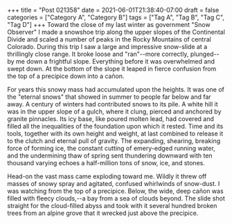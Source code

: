 +++
title = "Post 021358"
date = 2021-06-01T21:38:40-07:00
draft = false
categories = ["Category A", "Category B"]
tags = ["Tag A", "Tag B", "Tag C", "Tag D"]
+++
Toward the close of my last winter as government "Snow Observer" I made a snowshoe trip along the upper slopes of the Continental Divide and scaled a number of peaks in the Rocky Mountains of central Colorado. During this trip I saw a large and impressive snow-slide at a thrillingly close range. It broke loose and "ran"--more correctly, plunged--by me down a frightful slope. Everything before it was overwhelmed and swept down. At the bottom of the slope it leaped in fierce confusion from the top of a precipice down into a cañon.

For years this snowy mass had accumulated upon the heights. It was one of the "eternal snows" that showed in summer to people far below and far away. A century of winters had contributed snows to its pile. A white hill it was in the upper slope of a gulch, where it clung, pierced and anchored by granite pinnacles. Its icy base, like poured molten lead, had covered and filled all the inequalities of the foundation upon which it rested. Time and its tools, together with its own height and weight, at last combined to release it to the clutch and eternal pull of gravity. The expanding, shearing, breaking force of forming ice, the constant cutting of emery-edged running water, and the undermining thaw of spring sent thundering downward with ten thousand varying echoes a half-million tons of snow, ice, and stones.

Head-on the vast mass came exploding toward me. Wildly it threw off masses of snowy spray and agitated, confused whirlwinds of snow-dust. I was watching from the top of a precipice. Below, the wide, deep cañon was filled with fleecy clouds,--a bay from a sea of clouds beyond. The slide shot straight for the cloud-filled abyss and took with it several hundred broken trees from an alpine grove that it wrecked just above the precipice.
